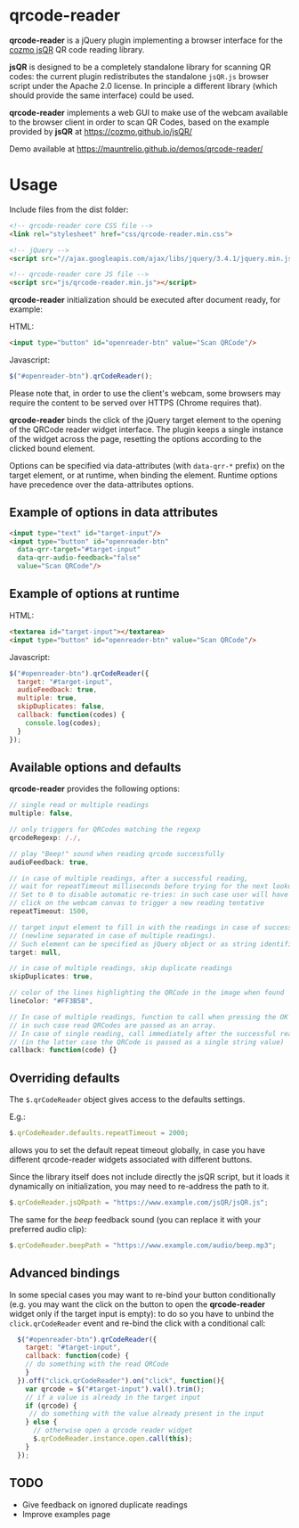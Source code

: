 # qrcode-reader

**qrcode-reader** is a jQuery plugin implementing a browser interface for the [cozmo jsQR](https://github.com/cozmo/jsQR) QR code reading library.

**jsQR** is designed to be a completely standalone library for scanning QR codes: the current plugin redistributes the standalone `jsQR.js` browser script under the Apache 2.0 license. In principle a different library (which should provide the same interface) could be used.

**qrcode-reader** implements a web GUI to make use of the webcam available to the browser client in order to scan QR Codes, based on the example provided by **jsQR** at https://cozmo.github.io/jsQR/

Demo available at https://mauntrelio.github.io/demos/qrcode-reader/

# Usage

Include files from the dist folder:

```html
<!-- qrcode-reader core CSS file -->
<link rel="stylesheet" href="css/qrcode-reader.min.css">

<!-- jQuery -->
<script src="//ajax.googleapis.com/ajax/libs/jquery/3.4.1/jquery.min.js"></script>

<!-- qrcode-reader core JS file -->
<script src="js/qrcode-reader.min.js"></script>
```

**qrcode-reader** initialization should be executed after document ready, for example:

HTML:
```html
<input type="button" id="openreader-btn" value="Scan QRCode"/>
```

Javascript:
```javascript
$("#openreader-btn").qrCodeReader();
```

Please note that, in order to use the client's webcam, some browsers may require the content to be served over HTTPS (Chrome requires that).

**qrcode-reader** binds the click of the jQuery target element to the opening of the QRCode reader widget interface. The plugin keeps a single instance of the widget across the page, resetting the options according to the clicked bound element.

Options can be specified via data-attributes (with `data-qrr-*` prefix) on the target element, or at runtime, when binding the element. Runtime options have precedence over the data-attributes options.

## Example of options in data attributes

```html
<input type="text" id="target-input"/>
<input type="button" id="openreader-btn" 
  data-qrr-target="#target-input" 
  data-qrr-audio-feedback="false" 
  value="Scan QRCode"/>
```

## Example of options at runtime

HTML:
```html
<textarea id="target-input"></textarea>
<input type="button" id="openreader-btn" value="Scan QRCode"/>
```

Javascript:
```javascript
$("#openreader-btn").qrCodeReader({
  target: "#target-input",
  audioFeedback: true,
  multiple: true,
  skipDuplicates: false,
  callback: function(codes) {
    console.log(codes);
  }
});
```

## Available options and defaults

**qrcode-reader** provides the following options:

```javascript
// single read or multiple readings
multiple: false, 

// only triggers for QRCodes matching the regexp
qrcodeRegexp: /./, 

// play "Beep!" sound when reading qrcode successfully 
audioFeedback: true, 

// in case of multiple readings, after a successful reading,
// wait for repeatTimeout milliseconds before trying for the next lookup. 
// Set to 0 to disable automatic re-tries: in such case user will have to 
// click on the webcam canvas to trigger a new reading tentative
repeatTimeout: 1500, 

// target input element to fill in with the readings in case of successful reading 
// (newline separated in case of multiple readings).
// Such element can be specified as jQuery object or as string identifier, e.g. "#target-input"
target: null, 

// in case of multiple readings, skip duplicate readings
skipDuplicates: true,  

// color of the lines highlighting the QRCode in the image when found
lineColor: "#FF3B58",

// In case of multiple readings, function to call when pressing the OK button (or Enter), 
// in such case read QRCodes are passed as an array. 
// In case of single reading, call immediately after the successful reading 
// (in the latter case the QRCode is passed as a single string value)
callback: function(code) {} 
```

## Overriding defaults

The `$.qrCodeReader` object gives access to the defaults settings.

E.g.: 

```javascript
$.qrCodeReader.defaults.repeatTimeout = 2000;
```

allows you to set the default repeat timeout globally, in case you have different qrcode-reader widgets associated with different buttons.

Since the library itself does not include directly the jsQR script, but it loads it dynamically on initialization, you may need to re-address the path to it.

```javascript
$.qrCodeReader.jsQRpath = "https://www.example.com/jsQR/jsQR.js";
```

The same for the *beep* feedback sound (you can replace it with your preferred audio clip):

```javascript
$.qrCodeReader.beepPath = "https://www.example.com/audio/beep.mp3";
```

## Advanced bindings

In some special cases you may want to re-bind your button conditionally (e.g. you may want the click on the button to open the **qrcode-reader** widget only if the target input is empty): to do so you have to unbind the `click.qrCodeReader` event and re-bind the click with a conditional call:

```javascript
  $("#openreader-btn").qrCodeReader({
    target: "#target-input",
    callback: function(code) {
    // do something with the read QRCode
    }
  }).off("click.qrCodeReader").on("click", function(){
    var qrcode = $("#target-input").val().trim();
    // if a value is already in the target input
    if (qrcode) {
     // do something with the value already present in the input
    } else {
      // otherwise open a qrcode reader widget
      $.qrCodeReader.instance.open.call(this);
    }
  });

```

## TODO

- Give feedback on ignored duplicate readings
- Improve examples page
